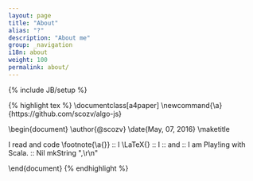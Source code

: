 ```yaml
---
layout: page
title: "About"
alias: "?"
description: "About me"
group: _navigation
i18n: about
weight: 100
permalink: about/
---
```

{% include JB/setup %}

<div class="force-zero-padding">
{% highlight tex %}
\documentclass[a4paper]
\newcommand{\a}{https://github.com/scozv/algo-js}

\begin{document}
\author{@scozv}
\date{May, 07, 2016}
\maketitle




I read and code \footnote{\a{}}   ::
I \LaTeX{}                        ::
I <React />                       ::
and                               ::
I am Play!ing with Scala.         :: Nil mkString ",\r\n"





\end{document}
{% endhighlight %}
</div>
<div class="lang zh-cn">
</div>
